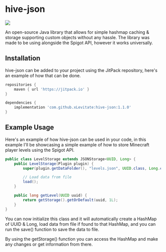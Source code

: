 # hive-json
[![](https://jitpack.io/v/xLevitate/hive-json.svg)](https://jitpack.io/#xLevitate/hive-json)

An open-source Java library that allows for simple hashmap caching & storage supporting custom objects without any hassle. The library was made to be using alongside the Spigot API, however it works universally.

## Installation
hive-json can be added to your project using the JitPack repository, here's an example of how that can be done.

```groovy
repositories {
    maven { url 'https://jitpack.io' }
}

dependencies {
    implementation 'com.github.xLevitate:hive-json:1.1.0'
}
```
## Example Usage
Here's an example of how hive-json can be used in your code, in this example I'll be showcasing a simple example of how to store Minecraft player levels using the Spigot API.

```java
public class LevelStorage extends JSONStorage<UUID, Long> {
    public LevelStorage(Plugin plugin) {
        super(plugin.getDataFolder(), "levels.json", UUID.class, Long.class);

        // Load data from file
        load();
    }

    public long getLevel(UUID uuid) {
        return getStorage().getOrDefault(uuid, 1L);
    }
}
```

You can now initialize this class and it will automatically create a HashMap of UUID & Long, load data from file if found to that HashMap, and you can run the save() function to save the data to file.

By using the getStorage() function you can access the HashMap and make any changes or get information from there.

